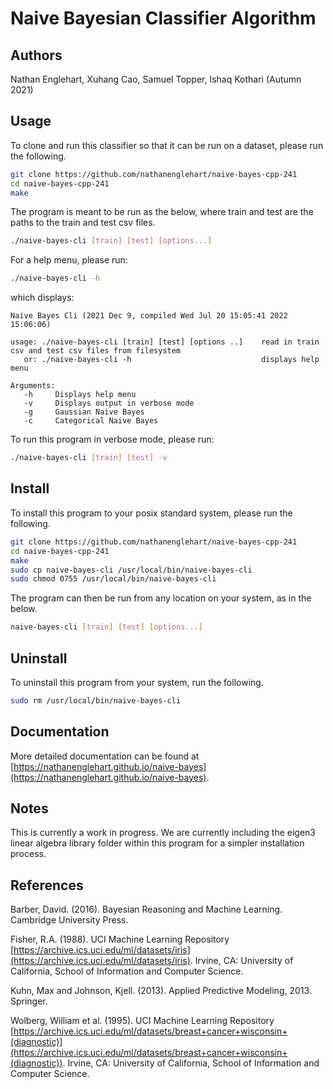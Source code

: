 # Naive Bayesian Classifier Algorithm
## Authors
Nathan Englehart, Xuhang Cao, Samuel Topper, Ishaq Kothari (Autumn 2021)

## Usage
To clone and run this classifier so that it can be run on a dataset, please run the following. 

```bash
git clone https://github.com/nathanenglehart/naive-bayes-cpp-241
cd naive-bayes-cpp-241
make
```

The program is meant to be run as the below, where train and test are the paths to the train and test csv files.

```bash
./naive-bayes-cli [train] [test] [options...]
```

For a help menu, please run:

```bash
./naive-bayes-cli -h
```

which displays:

```
Naive Bayes Cli (2021 Dec 9, compiled Wed Jul 20 15:05:41 2022 15:06:06)

usage: ./naive-bayes-cli [train] [test] [options ..]    read in train csv and test csv files from filesystem
   or: ./naive-bayes-cli -h                             displays help menu

Arguments:
   -h     Displays help menu
   -v     Displays output in verbose mode
   -g     Gaussian Naive Bayes
   -c     Categorical Naive Bayes
```

To run this program in verbose mode, please run:

```bash
./naive-bayes-cli [train] [test] -v 
```

## Install
To install this program to your posix standard system, please run the following.

```bash
git clone https://github.com/nathanenglehart/naive-bayes-cpp-241
cd naive-bayes-cpp-241
make
sudo cp naive-bayes-cli /usr/local/bin/naive-bayes-cli
sudo chmod 0755 /usr/local/bin/naive-bayes-cli
```

The program can then be run from any location on your system, as in the below.

```bash
naive-bayes-cli [train] [test] [options...]
```

## Uninstall
To uninstall this program from your system, run the following.

```bash
sudo rm /usr/local/bin/naive-bayes-cli
```

## Documentation

More detailed documentation can be found at [https://nathanenglehart.github.io/naive-bayes](https://nathanenglehart.github.io/naive-bayes). 

## Notes

This is currently a work in progress. We are currently including the eigen3 linear algebra library folder within this program for a simpler installation process.

## References

Barber, David. (2016). Bayesian Reasoning and Machine Learning. Cambridge University Press.

Fisher, R.A. (1988). UCI Machine Learning Repository [https://archive.ics.uci.edu/ml/datasets/iris](https://archive.ics.uci.edu/ml/datasets/iris). Irvine, CA: University of California, School of Information and Computer Science.
 
Kuhn, Max and Johnson, Kjell. (2013). Applied Predictive Modeling, 2013. Springer.

Wolberg, William et al. (1995). UCI Machine Learning Repository [https://archive.ics.uci.edu/ml/datasets/breast+cancer+wisconsin+(diagnostic)](https://archive.ics.uci.edu/ml/datasets/breast+cancer+wisconsin+(diagnostic)). Irvine, CA: University of California, School of Information and Computer Science.
